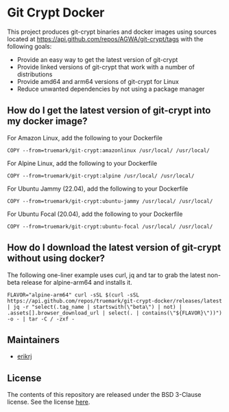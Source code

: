 # Git Crypt Docker

This project produces git-crypt binaries and docker images using sources located at
https://api.github.com/repos/AGWA/git-crypt/tags with the following goals:

* Provide an easy way to get the latest version of git-crypt
* Provide linked versions of git-crypt that work with a number of distributions
* Provide amd64 and arm64 versions of git-crypt for Linux
* Reduce unwanted dependencies by not using a package manager

## How do I get the latest version of git-crypt into my docker image?

For Amazon Linux, add the following to your Dockerfile
```
COPY --from=truemark/git-crypt:amazonlinux /usr/local/ /usr/local/
```

For Alpine Linux, add the following to your Dockerfile
```
COPY --from=truemark/git-crypt:alpine /usr/local/ /usr/local/
```

For Ubuntu Jammy (22.04), add the following to your Dockerfile
```
COPY --from=truemark/git-crypt:ubuntu-jammy /usr/local/ /usr/local/
```

For Ubuntu Focal (20.04), add the following to your Dockerfile
```
COPY --from=truemark/git-crypt:ubuntu-focal /usr/local/ /usr/local/
```

## How do I download the latest version of git-crypt without using docker?

The following one-liner example uses curl, jq and tar to grab
the latest non-beta release for alpine-arm64 and installs it.

```
FLAVOR="alpine-arm64" curl -sSL $(curl -sSL https://api.github.com/repos/truemark/git-crypt-docker/releases/latest | jq -r "select(.tag_name | startswith(\"beta\") | not) | .assets[].browser_download_url | select(. | contains(\"${FLAVOR}\"))") -o - | tar -C / -zxf -
```

## Maintainers

- [erikrj](https://github.com/erikrj)

## License

The contents of this repository are released under the BSD 3-Clause license. See the
license [here](https://github.com/truemark/git-crypt-docker/blob/main/LICENSE.txt).


